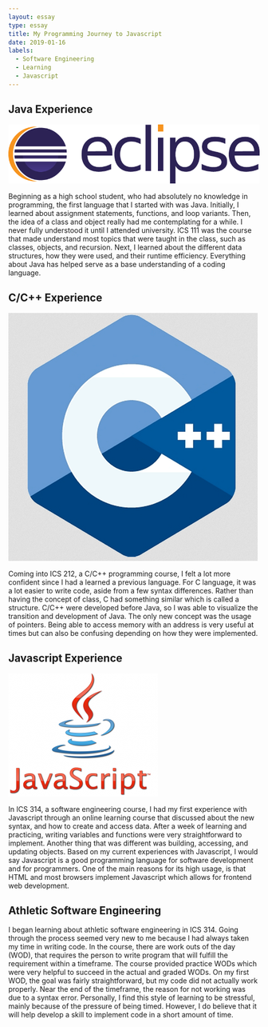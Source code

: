 ```yaml
---
layout: essay
type: essay
title: My Programming Journey to Javascript
date: 2019-01-16
labels:
  - Software Engineering
  - Learning
  - Javascript
---
```


## Java Experience
<img class="ui medium left rounded floated image" src="../images/javaLogo.png">

Beginning as a high school student, who had absolutely no knowledge in programming, the first language that I started with was Java. Initially, I learned about assignment statements, functions, and loop variants. Then, the idea of a class and object really had me contemplating for a while. I never fully understood it until I attended university. ICS 111 was the course that made understand most topics that were taught in the class, such as classes, objects, and recursion. Next, I learned about the different data structures, how they were used, and their runtime efficiency. Everything about Java has helped serve as a base understanding of a coding language. 

## C/C++ Experience
<img class="ui small right rounded floated image" src="../images/CplusplusLogo.png">

Coming into ICS 212, a C/C++ programming course, I felt a lot more confident since I had a learned a previous language. For C language, it was a lot easier to write code, aside from a few syntax differences. Rather than having the concept of class, C had something similar which is called a structure. C/C++ were developed before Java, so I was able to visualize the transition and development of Java. The only new concept was the usage of pointers. Being able to access memory with an address is very useful at times but can also be confusing depending on how they were implemented.

## Javascript Experience
<img class="ui small left rounded floated image" src="../images/javascriptLogo.png">

In ICS 314, a software engineering course, I had my first experience with Javascript through an online learning course that discussed about the new syntax, and how to create and access data. After a week of learning and practicing, writing variables and functions were very straightforward to implement. Another thing that was different was building, accessing, and updating objects. Based on my current experiences with Javascript, I would say Javascript is a good programming language for software development and for programmers. One of the main reasons for its high usage, is that HTML and most browsers implement Javascript which allows for frontend web development.

## Athletic Software Engineering

I began learning about athletic software engineering in ICS 314. Going through the process seemed very new to me because I had always taken my time in writing code. In the course, there are work outs of the day (WOD), that requires the person to write program that will fulfill the requirement within a timeframe. The course provided practice WODs which were very helpful to succeed in the actual and graded WODs. On my first WOD, the goal was fairly straightforward, but my code did not actually work properly. Near the end of the timeframe, the reason for not working was due to a syntax error. Personally, I find this style of learning to be stressful, mainly because of the pressure of being timed. However, I do believe that it will help develop a skill to implement code in a short amount of time.


